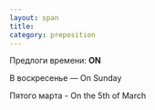 ```yaml
---
layout: span
title: 
category: preposition
---
```

<span class="rules"><p>Предлоги времени: <b>ON</b></p>
<p>В воскресенье — On Sunday</p>
<p>Пятого марта - On the 5th of March</p></span>